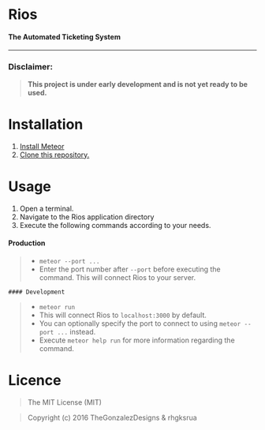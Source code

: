 # Rios
#### The Automated Ticketing System
***

### Disclaimer:
>  **This project is under early development and is not yet ready to be used.**

# Installation
1. [Install Meteor](https://www.meteor.com/install)
2. [Clone this repository.](https://github.com/TheGonzalezDesigns/Rios)

# Usage
1. Open a terminal.
2. Navigate to the Rios application directory
3. Execute the following commands according to your needs.
#### Production
>	* `meteor --port ...`
>	* Enter the port number after `--port` before executing the command.
This will connect Rios to your server.

	#### Development
>	* `meteor run`
>	* This will connect Rios to `localhost:3000` by default.
>	* You can optionally specify the port to connect to using `meteor --port ...` instead.
>	* Execute `meteor help run` for more information regarding the command.

# Licence
> The MIT License (MIT)

> Copyright (c) 2016 TheGonzalezDesigns & rhgksrua

